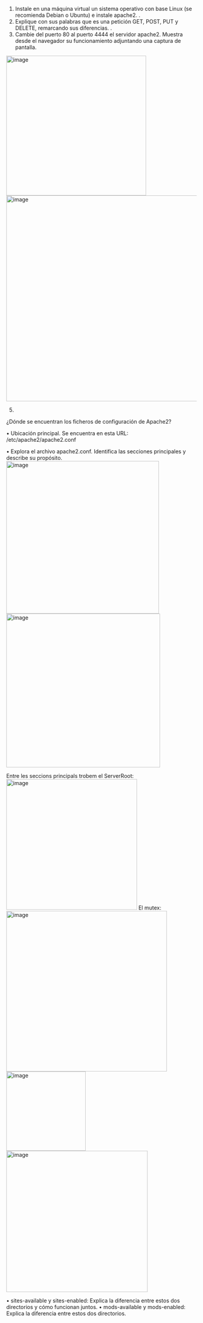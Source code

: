 
1. Instale en una máquina virtual un sistema operativo con base Linux (se recomienda
Debian o Ubuntu) e instale apache2.
.
2. Explique con sus palabras que es una petición GET, POST, PUT y DELETE,
remarcando sus diferencias.
.
3. Cambie del puerto 80 al puerto 4444 el servidor apache2. Muestra desde el navegador
su funcionamiento adjuntando una captura de pantalla. 


<img width="370" alt="image" src="https://github.com/lilisanchezz/despliegue-de-aplicaciones-web/assets/144775558/67bf7942-eba2-4d1b-b5e0-68f0dc213c55">

<img width="545" alt="image" src="https://github.com/lilisanchezz/despliegue-de-aplicaciones-web/assets/144775558/a5f47e25-8095-486a-931b-a170122e13a5">

5.
¿Dónde se encuentran los ficheros de configuración de Apache2?

• Ubicación principal.
Se encuentra en esta URL: /etc/apache2/apache2.conf

• Explora el archivo apache2.conf. Identifica las secciones principales y describe
su propósito.
<img width="404" alt="image" src="https://github.com/lilisanchezz/despliegue-de-aplicaciones-web/assets/144775558/c5a98791-5a1a-4320-9531-3c2184496716">
<img width="407" alt="image" src="https://github.com/lilisanchezz/despliegue-de-aplicaciones-web/assets/144775558/43c65150-9bb0-4e61-a095-8989d62888cc">

Entre les seccions principals trobem el ServerRoot:
<img width="346" alt="image" src="https://github.com/lilisanchezz/despliegue-de-aplicaciones-web/assets/144775558/787379c9-9eb7-43d4-a492-e795c4dc95a5">
El mutex:
<img width="425" alt="image" src="https://github.com/lilisanchezz/despliegue-de-aplicaciones-web/assets/144775558/b375a7be-e04c-4c4d-b6cc-4850f878945a">
<img width="210" alt="image" src="https://github.com/lilisanchezz/despliegue-de-aplicaciones-web/assets/144775558/19447537-d446-4681-98da-53216ced51a6">
<img width="374" alt="image" src="https://github.com/lilisanchezz/despliegue-de-aplicaciones-web/assets/144775558/85a56fec-a672-45f9-a054-fe8955252d14">

• sites-available y sites-enabled: Explica la diferencia entre estos dos directorios
y cómo funcionan juntos.
• mods-available y mods-enabled: Explica la diferencia entre estos dos
directorios.
